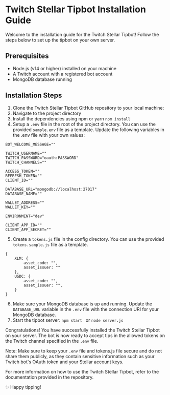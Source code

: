 # Twitch Stellar Tipbot Installation Guide

Welcome to the installation guide for the Twitch Stellar Tipbot! Follow the steps below to set up the tipbot on your own server.

## Prerequisites
- Node.js (v14 or higher) installed on your machine
- A Twitch account with a registered bot account
- MongoDB database running

## Installation Steps
1. Clone the Twitch Stellar Tipbot GitHub repository to your local machine:
2. Navigate to the project directory
3. Install the dependencies using npm or yarn ``npm install``
4. Setup a `.env` file in the root of the project directory. You can use the provided `sample.env` file as a template. Update the following variables in the .env file with your own values:
```
BOT_WELCOME_MESSAGE=""

TWITCH_USERNAME=""
TWITCH_PASSWORD="oauth:PASSWORD"
TWITCH_CHANNELS=""

ACCESS_TOKEN=""
REFRESH_TOKEN=""
CLIENT_ID=""

DATABASE_URL="mongodb://localhost:27017"
DATABASE_NAME=""

WALLET_ADDRESS=""
WALLET_KEY=""

ENVIRONMENT="dev"

CLIENT_APP_ID=""
CLIENT_APP_SECRET=""
```
5. Create a `tokens.js` file in the config directory. You can use the provided `tokens.sample.js` file as a template.
```
{
    XLM: {
        asset_code: "",
        asset_issuer: ""
    },
    USDC: {
        asset_code: "",
        asset_issuer: "",
    }
}
```
6. Make sure your MongoDB database is up and running. Update the `DATABASE_URL` variable in the `.env` file with the connection URI for your MongoDB database.
7. Start the tipbot server: ```npm start ``` or ```node server.js ```

Congratulations! You have successfully installed the Twitch Stellar Tipbot on your server. The bot is now ready to accept tips in the allowed tokens on the Twitch channel specified in the `.env` file.

Note: Make sure to keep your `.env` file and tokens.js file secure and do not share them publicly, as they contain sensitive information such as your Twitch bot's OAuth token and your Stellar account keys.

For more information on how to use the Twitch Stellar Tipbot, refer to the documentation provided in the repository. 

✨ Happy tipping!
